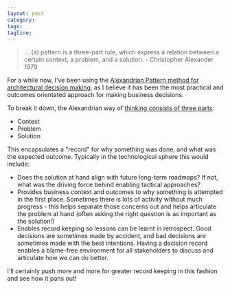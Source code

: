 ```yaml
---
layout: post
category:
tags:
tagline:
---
```


> ... (a) pattern is a three-part rule, which express a relation between a certain context, a problem, and a solution. - Christopher Alexander 1979

For a while now, I've been using the [Alexandrian Pattern method for architectural decision making](https://github.com/joelparkerhenderson/architecture-decision-record/blob/main/templates/decision-record-template-for-alexandrian-pattern/index.md), as I believe it has been the most practical and outcomes orientated approach for making business decisions.

To break it down, the Alexandrian way of [thinking consists of three parts](https://tameflow.com/bibliography/#ALEXANDER-1979):

- Context
- Problem
- Solution

This encapsulates a "record" for why something was done, and what was the expected outcome. Typically in the technological sphere this would include:

- Does the solution at hand align with future long-term roadmaps? If not, what was the driving force behind enabling tactical approaches?
- Provides business context and outcomes to why something is attempted in the first place. Sometimes there is lots of activity without much progress - this helps separate those concerns out and helps articulate the problem at hand (often asking the right question is as important as the solution!)
- Enables record keeping so lessons can be learnt in retrospect. Good decisions are sometimes made by accident, and bad decisions are sometimes made with the best intentions. Having a decision record enables a blame-free environment for all stakeholders to discuss and articulate how we can do better.

I'll certainly push more and more for greater record keeping in this fashion and see how it pans out!
